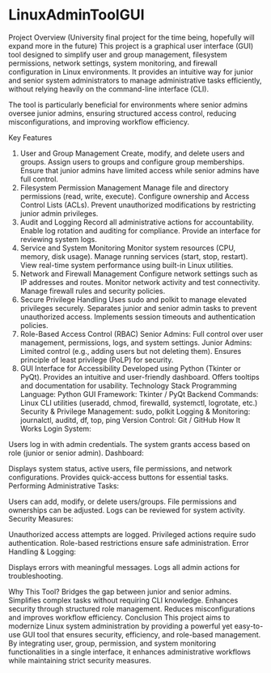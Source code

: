 # LinuxAdminToolGUI
Project Overview (University final project for the time being, hopefully will expand more in the future)
This project is a graphical user interface (GUI) tool designed to simplify user and group management, filesystem permissions, network settings, system monitoring, and firewall configuration in Linux environments. It provides an intuitive way for junior and senior system administrators to manage administrative tasks efficiently, without relying heavily on the command-line interface (CLI).

The tool is particularly beneficial for environments where senior admins oversee junior admins, ensuring structured access control, reducing misconfigurations, and improving workflow efficiency.

Key Features
1. User and Group Management
Create, modify, and delete users and groups.
Assign users to groups and configure group memberships.
Ensure that junior admins have limited access while senior admins have full control.
2. Filesystem Permission Management
Manage file and directory permissions (read, write, execute).
Configure ownership and Access Control Lists (ACLs).
Prevent unauthorized modifications by restricting junior admin privileges.
3. Audit and Logging
Record all administrative actions for accountability.
Enable log rotation and auditing for compliance.
Provide an interface for reviewing system logs.
4. Service and System Monitoring
Monitor system resources (CPU, memory, disk usage).
Manage running services (start, stop, restart).
View real-time system performance using built-in Linux utilities.
5. Network and Firewall Management
Configure network settings such as IP addresses and routes.
Monitor network activity and test connectivity.
Manage firewall rules and security policies.
6. Secure Privilege Handling
Uses sudo and polkit to manage elevated privileges securely.
Separates junior and senior admin tasks to prevent unauthorized access.
Implements session timeouts and authentication policies.
7. Role-Based Access Control (RBAC)
Senior Admins: Full control over user management, permissions, logs, and system settings.
Junior Admins: Limited control (e.g., adding users but not deleting them).
Ensures principle of least privilege (PoLP) for security.
8. GUI Interface for Accessibility
Developed using Python (Tkinter or PyQt).
Provides an intuitive and user-friendly dashboard.
Offers tooltips and documentation for usability.
Technology Stack
Programming Language: Python
GUI Framework: Tkinter / PyQt
Backend Commands: Linux CLI utilities (useradd, chmod, firewalld, systemctl, logrotate, etc.)
Security & Privilege Management: sudo, polkit
Logging & Monitoring: journalctl, auditd, df, top, ping
Version Control: Git / GitHub
How It Works
Login System:

Users log in with admin credentials.
The system grants access based on role (junior or senior admin).
Dashboard:

Displays system status, active users, file permissions, and network configurations.
Provides quick-access buttons for essential tasks.
Performing Administrative Tasks:

Users can add, modify, or delete users/groups.
File permissions and ownerships can be adjusted.
Logs can be reviewed for system activity.
Security Measures:

Unauthorized access attempts are logged.
Privileged actions require sudo authentication.
Role-based restrictions ensure safe administration.
Error Handling & Logging:

Displays errors with meaningful messages.
Logs all admin actions for troubleshooting.

Why This Tool?
Bridges the gap between junior and senior admins.
Simplifies complex tasks without requiring CLI knowledge.
Enhances security through structured role management.
Reduces misconfigurations and improves workflow efficiency.
Conclusion
This project aims to modernize Linux system administration by providing a powerful yet easy-to-use GUI tool that ensures security, efficiency, and role-based management. By integrating user, group, permission, and system monitoring functionalities in a single interface, it enhances administrative workflows while maintaining strict security measures.


